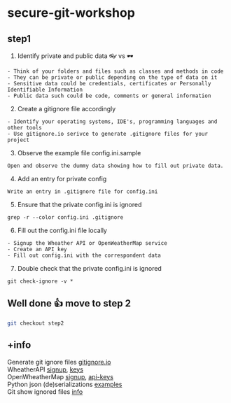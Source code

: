 # secure-git-workshop

## step1

1. Identify private and public data   👓 vs 🕶️   
```
- Think of your folders and files such as classes and methods in code   
- They can be private or public depending on the type of data on it  
- Sensitive data could be credentials, certificates or Personally Identifiable Information   
- Public data such could be code, comments or general information    
```
   
2. Create a gitignore file accordingly  
``` 
- Identify your operating systems, IDE's, programming languages and other tools      
- Use gitignore.io serivce to generate .gitignore files for your project   
```

3. Observe the example file config.ini.sample
```
Open and observe the dummy data showing how to fill out private data.  
```

4. Add an entry for private config
```
Write an entry in .gitignore file for config.ini
```

5. Ensure that the private config.ini is ignored
```
grep -r --color config.ini .gitignore
```

6. Fill out the config.ini file locally
```
- Signup the Wheather API or OpenWeatherMap service
- Create an API key
- Fill out config.ini with the correspondent data
```

7. Double check that the private config.ini is ignored
```
git check-ignore -v *
```

## Well done 👍 move to step 2
```bash
git checkout step2
```

## +info
Generate git ignore files [gitignore.io](https://www.toptal.com/developers/gitignore)     
WheatherAPI [signup](https://www.weatherapi.com/signup.aspx ), [keys](https://www.weatherapi.com/my/)    
OpenWheatherMap [signup](https://home.openweathermap.org/users/sign_up), [api-keys](https://home.openweathermap.org/api_keys)    
Python json (de)serializations [examples](https://realpython.com/python-json/#a-simple-deserialization-example)     
Git show ignored files [info](https://newbedev.com/git-command-to-show-which-specific-files-are-ignored-by-gitignore)

